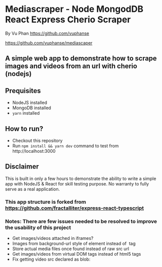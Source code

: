 # Mediascraper - Node MongodDB React Express Cherio Scraper

By Vu Phan https://github.com/vuphanse

https://github.com/vuphanse/mediascaper

## A simple web app to demonstrate how to scrape images and videos from an url with cherio (nodejs)

## Prequisites

- NodeJS installed
- MongoDB installed
- `yarn` installed

## How to run?

- Checkout this repository
- Run `npm install && yarn dev` command to test from http://localhost:3000

## Disclaimer

This is built in only a few hours to demonstrate the ability to write a simple app with NodeJS & React for skill testing purpose. No warranty to fully serve as a real application.

### This app structure is forked from https://github.com/fractalliter/express-react-typescript

### Notes: There are few issues needed to be resolved to improve the usability of this project

- Get images/videos attached in iframes?
- Images from background-url style of element instead of <img> tag
- Store actual media files once found instead of raw src url
- Get images/videos from virtual DOM tags instead of html5 tags
- Fix getting video src declared as blob:
